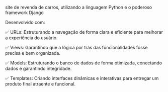 site de revenda de carros, utilizando a linguagem Python e o poderoso framework Django

Desenvolvido com:

✅ URLs: Estruturando a navegação de forma clara e eficiente para melhorar a experiência do usuário.

✅ Views: Garantindo que a lógica por trás das funcionalidades fosse precisa e bem organizada.

✅ Models: Estruturando o banco de dados de forma otimizada, conectando dados e garantindo integridade.

✅ Templates: Criando interfaces dinâmicas e interativas para entregar um produto final atraente e funcional.

